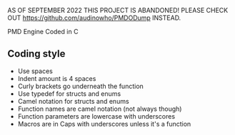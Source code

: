AS OF SEPTEMBER 2022 THIS PROJECT IS ABANDONED!
PLEASE CHECK OUT https://github.com/audinowho/PMDODump INSTEAD.

PMD Engine Coded in C

## Coding style
* Use spaces
* Indent amount is 4 spaces
* Curly brackets go underneath the function
* Use typedef for structs and enums
* Camel notation for structs and enums
* Function names are camel notation (not always though)
* Function parameters are lowercase with underscores
* Macros are in Caps with underscores unless it's a function
